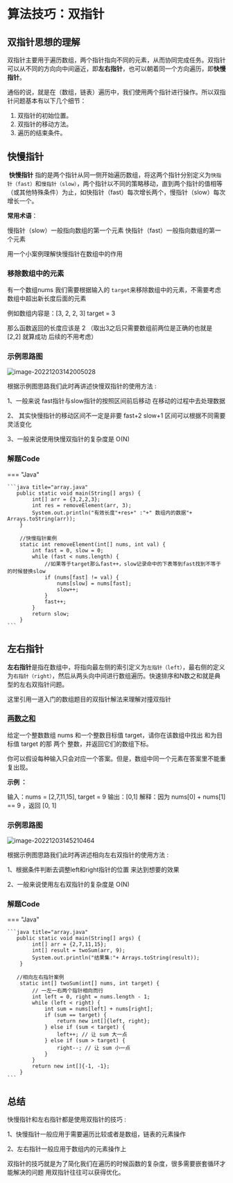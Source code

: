 # 算法技巧：双指针

## 双指针思想的理解	

​    	双指针主要用于遍历数组，两个指针指向不同的元素，从而协同完成任务。双指针可以从不同的方向向中间逼近，即**左右指针**，也可以朝着同一个方向遍历，即**快慢指针**。

通俗的说，就是在（数组，链表）遍历中，我们使用两个指针进行操作。所以双指针问题基本有以下几个细节：

1. 双指针的初始位置。
2. 双指针的移动方法。
3. 遍历的结束条件。

## 快慢指针

​			**快慢指针** 指的是两个指针从同一侧开始遍历数组，将这两个指针分别定义为`快指针（fast）`和`慢指针（slow）`，两个指针以不同的策略移动，直到两个指针的值相等（或其他特殊条件）为止，如快指针（fast）每次增长两个，慢指针（slow）每次增长一个。

**常用术语**：

慢指针（slow）一般指向数组的第一个元素
快指针（fast）一般指向数组的第一个元素

用一个小案例理解快慢指针在数组中的作用

### 移除数组中的元素

有一个数组nums 我们需要根据输入的 `target`来移除数组中的元素，不需要考虑数组中超出新长度后面的元素

例如数组内容是：[3, 2, 2, 3]   target = 3

那么函数返回的长度应该是 2 （取出3之后只需要数组前两位是正确的也就是 [2,2] 就算成功 后续的不用考虑）

### 示例思路图

![image-20221203142005028](Double_pointer.assets/image-20221203142005028.png)



根据示例图思路我们此时再讲述快慢双指针的使用方法 :

1、一般来说 fast指针与slow指针的按照区间前后移动 在移动的过程中去处理数据

2、 其实快慢指针的移动区间不一定是非要 fast+2 slow+1 区间可以根据不同需要灵活变化

3、一般来说使用快慢双指针的复杂度是 O(N)

### 解题Code

=== "Java"

    ```java title="array.java"
       public static void main(String[] args) {
            int[] arr = {3,2,2,3};
            int res = removeElement(arr, 3);
            System.out.println("有效长度"+res+" :"+" 数组内的数据"+ Arrays.toString(arr));
        }
    
        //快慢指针案例
        static int removeElement(int[] nums, int val) {
            int fast = 0, slow = 0;
            while (fast < nums.length) {
                //如果等于target那么fast++，slow记录命中的下表等到fast找到不等于的时候替换slow
                if (nums[fast] != val) {
                    nums[slow] = nums[fast];
                    slow++;
                }
                fast++;
            }
            return slow;
        }
    ```



## 左右指针

​			**左右指针**是指在数组中，将指向最左侧的索引定义为`左指针（left）`，最右侧的定义为`右指针（right）`，然后从两头向中间进行数组遍历。快速排序和N数之和就是典型的左右双指针问题。

这里引用一道入门的数组题目的双指针解法来理解对撞双指针

### [两数之和](https://leetcode.cn/problems/two-sum)

给定一个整数数组 nums 和一个整数目标值 target，请你在该数组中找出 和为目标值 target  的那 两个 整数，并返回它们的数组下标。

你可以假设每种输入只会对应一个答案。但是，数组中同一个元素在答案里不能重复出现。

**示例 ：**

输入：nums = [2,7,11,15], target = 9
输出：[0,1]
解释：因为 nums[0] + nums[1] == 9 ，返回 [0, 1] 

### 示例思路图

![image-20221203145210464](Double_pointer.assets/image-20221203145210464.png)

根据示例图思路我们此时再讲述相向左右双指针的使用方法 :

1、根据条件判断去调整left和right指针的位置 来达到想要的效果

2、一般来说使用左右双指针的复杂度是 O(N)

### 解题Code

=== "Java"

    ```java title="array.java"
       public static void main(String[] args) {
            int[] arr = {2,7,11,15};
            int[] result = twoSum(arr, 9);
            System.out.println("结果集:"+ Arrays.toString(result));
        }
    
       //相向左右指针案例
        static int[] twoSum(int[] nums, int target) {
            // 一左一右两个指针相向而行
            int left = 0, right = nums.length - 1;
            while (left < right) {
                int sum = nums[left] + nums[right];
                if (sum == target) {
                    return new int[]{left, right};
                } else if (sum < target) {
                    left++; // 让 sum 大一点
                } else if (sum > target) {
                    right--; // 让 sum 小一点
                }
            }
            return new int[]{-1, -1};
        }
    ```

## 总结

快慢指针和左右指针都是使用双指针的技巧 :

1、快慢指针一般应用于需要遍历比较或者是数组，链表的元素操作

2、左右指针一般应用于数组内的元素操作上

双指针的技巧就是为了简化我们在遍历的时候函数的复杂度，很多需要嵌套循环才能解决的问题 用双指针往往可以获得优化。